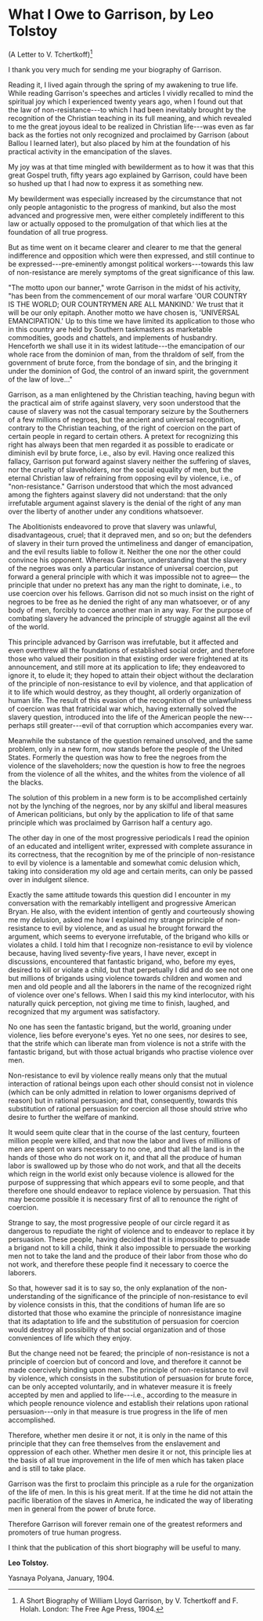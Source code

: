 # What I Owe to Garrison, by Leo Tolstoy

(A Letter to V. Tchertkoff)[^1]

[^1]: A Short Biography of William Lloyd Garrison, by V. Tchertkoff and F. Holah. London: The Free Age Press, 1904.

I thank you very much for sending me your biography of Garrison.

Reading it, I lived again through the spring of my awakening to true life. While reading Garrison's speeches and articles I vividly recalled to mind the spiritual joy which I experienced twenty years ago, when I found out that the law of non-resistance---to which I had been inevitably brought by the recognition of the Christian teaching in its full meaning, and which revealed to me the great joyous ideal to be realized in Christian life---was even as far back as the forties not only recognized and proclaimed by Garrison (about Ballou I learned later), but also placed by him at the foundation of his practical activity in the emancipation of the slaves.

My joy was at that time mingled with bewilderment as to how it was that this great Gospel truth, fifty years ago explained by Garrison, could have been so hushed up that I had now to express it as something new.

My bewilderment was especially increased by the circumstance that not only people antagonistic to the progress of mankind, but also the most advanced and progressive men, were either completely indifferent to this law or actually opposed to the promulgation of that which lies at the foundation of all true progress.

But as time went on it became clearer and clearer to me that the general indifference and opposition which were then expressed, and still continue to be expressed---pre-eminently amongst political workers---towards this law of non-resistance are merely symptoms of the great significance of this law.

"The motto upon our banner," wrote Garrison in the midst of his activity, "has been from the commencement of our moral warfare 'OUR COUNTRY IS THE WORLD; OUR COUNTRYMEN ARE ALL MANKIND.' We trust that it will be our only epitaph. Another motto we have chosen is, 'UNIVERSAL EMANCIPATION.' Up to this time we have limited its application to those who in this country are held by Southern taskmasters as marketable commodities, goods and chattels, and implements of husbandry. Henceforth we shall use it in its widest latitude---the emancipation of our whole race from the dominion of man, from the thraldom of self, from the government of brute force, from the bondage of sin, and the bringing it under the dominion of God, the control of an inward spirit, the government of the law of love..."

Garrison, as a man enlightened by the Christian teaching, having begun with the practical aim of strife against slavery, very soon understood that the cause of slavery was not the casual temporary seizure by the Southerners of a few millions of negroes, but the ancient and universal recognition, contrary to the Christian teaching, of the right of coercion on the part of certain people in regard to certain others. A pretext for recognizing this right has always been that men regarded it as possible to eradicate or diminish evil by brute force, i.e., also by evil. Having once realized this fallacy, Garrison put forward against slavery neither the suffering of slaves, nor the cruelty of slaveholders, nor the social equality of men, but the eternal Christian law of refraining from opposing evil by violence, i.e., of "non-resistance." Garrison understood that which the most advanced among the fighters against slavery did not understand: that the only irrefutable argument against slavery is the denial of the right of any man over the liberty of another under any conditions whatsoever.

The Abolitionists endeavored to prove that slavery was unlawful, disadvantageous, cruel; that it depraved men, and so on; but the defenders of slavery in their turn proved the untimeliness and danger of emancipation, and the evil results liable to follow it. Neither the one nor the other could convince his opponent. Whereas Garrison, understanding that the slavery of the negroes was only a particular instance of universal coercion, put forward a general principle with which it was impossible not to agree— the principle that under no pretext has any man the right to dominate, i.e., to use coercion over his fellows. Garrison did not so much insist on the right of negroes to be free as he denied the right of any man whatsoever, or of any body of men, forcibly to coerce another man in any way. For the purpose of combating slavery he advanced the principle of struggle against all the evil of the world.

This principle advanced by Garrison was irrefutable, but it affected and even overthrew all the foundations of established social order, and therefore those who valued their position in that existing order were frightened at its announcement, and still more at its application to life; they endeavored to ignore it, to elude it; they hoped to attain their object without the declaration of the principle of non-resistance to evil by violence, and that application of it to life which would destroy, as they thought, all orderly organization of human life. The result of this evasion of the recognition of the unlawfulness of coercion was that fratricidal war which, having externally solved the slavery question, introduced into the life of the American people the new---perhaps still greater---evil of that corruption which accompanies every war.

Meanwhile the substance of the question remained unsolved, and the same problem, only in a new form, now stands before the people of the United States. Formerly the question was how to free the negroes from the violence of the slaveholders; now the question is how to free the negroes from the violence of all the whites, and the whites from the violence of all the blacks.

The solution of this problem in a new form is to be accomplished certainly not by the lynching of the negroes, nor by any skilful and liberal measures of American politicians, but only by the application to life of that same principle which was proclaimed by Garrison half a century ago.

The other day in one of the most progressive periodicals I read the opinion of an educated and intelligent writer, expressed with complete assurance in its correctness, that the recognition by me of the principle of non-resistance to evil by violence is a lamentable and somewhat comic delusion which, taking into consideration my old age and certain merits, can only be passed over in indulgent silence.

Exactly the same attitude towards this question did I encounter in my conversation with the remarkably intelligent and progressive American Bryan. He also, with the evident intention of gently and courteously showing me my delusion, asked me how I explained my strange principle of non-resistance to evil by violence, and as usual he brought forward the argument, which seems to everyone irrefutable, of the brigand who kills or violates a child. I told him that I recognize non-resistance to evil by violence because, having lived seventy-five years, I have never, except in discussions, encountered that fantastic brigand, who, before my eyes, desired to kill or violate a child, but that perpetually I did and do see not one but millions of brigands using violence towards children and women and men and old people and all the laborers in the name of the recognized right of violence over one's fellows. When I said this my kind interlocutor, with his naturally quick perception, not giving me time to finish, laughed, and recognized that my argument was satisfactory.

No one has seen the fantastic brigand, but the world, groaning under violence, lies before everyone's eyes. Yet no one sees, nor desires to see, that the strife which can liberate man from violence is not a strife with the fantastic brigand, but with those actual brigands who practise violence over men.

Non-resistance to evil by violence really means only that the mutual interaction of rational beings upon each other should consist not in violence (which can be only admitted in relation to lower organisms deprived of reason) but in rational persuasion; and that, consequently, towards this substitution of rational persuasion for coercion all those should strive who desire to further the welfare of mankind.

It would seem quite clear that in the course of the last century, fourteen million people were killed, and that now the labor and lives of millions of men are spent on wars necessary to no one, and that all the land is in the hands of those who do not work on it, and that all the produce of human labor is swallowed up by those who do not work, and that all the deceits which reign in the world exist only because violence is allowed for the purpose of suppressing that which appears evil to some people, and that therefore one should endeavor to replace violence by persuasion. That this may become possible it is necessary first of all to renounce the right of coercion.

Strange to say, the most progressive people of our circle regard it as dangerous to repudiate the right of violence and to endeavor to replace it by persuasion. These people, having decided that it is impossible to persuade a brigand not to kill a child, think it also impossible to persuade the working men not to take the land and the produce of their labor from those who do not work, and therefore these people find it necessary to coerce the laborers.

So that, however sad it is to say so, the only explanation of the non-understanding of the significance of the principle of non-resistance to evil by violence consists in this, that the conditions of human life are so distorted that those who examine the principle of nonresistance imagine that its adaptation to life and the substitution of persuasion for coercion would destroy all possibility of that social organization and of those conveniences of life which they enjoy.

But the change need not be feared; the principle of non-resistance is not a principle of coercion but of concord and love, and therefore it cannot be made coercively binding upon men. The principle of non-resistance to evil by violence, which consists in the substitution of persuasion for brute force, can be only accepted voluntarily, and in whatever measure it is freely accepted by men and applied to life---i.e., according to the measure in which people renounce violence and establish their relations upon rational persuasion---only in that measure is true progress in the life of men accomplished.

Therefore, whether men desire it or not, it is only in the name of this principle that they can free themselves from the enslavement and oppression of each other. Whether men desire it or not, this principle lies at the basis of all true improvement in the life of men which has taken place and is still to take place.

Garrison was the first to proclaim this principle as a rule for the organization of the life of men. In this is his great merit. If at the time he did not attain the pacific liberation of the slaves in America, he indicated the way of liberating men in general from the power of brute force.

Therefore Garrison will forever remain one of the greatest reformers and promoters of true human progress.

I think that the publication of this short biography will be useful to many.

**Leo Tolstoy.**

Yasnaya Polyana, January, 1904.
